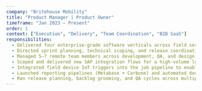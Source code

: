 ```yaml
---
company: "Britehouse Mobility"
title: "Product Manager | Product Owner"
timeframe: "Jan 2023 – Present"
order: 1
context: ["Execution", "Delivery", "Team Coordination", "B2B SaaS"]
responsibilities:
  - Delivered four enterprise-grade software verticals across field services, healthcare, retail, and compliance—leading end-to-end product delivery from discovery to rollout.
  - Directed sprint planning, technical scoping, and release coordination across streams, ensuring velocity across changing priorities and client needs.
  - Managed 5–7 remote team members across development, QA, and design, introducing agile rituals and team health practices to drive transparency and ownership.
  - Scoped and delivered new SAP integration flows for a high-volume logistics client, sustaining over 1 job per minute with built-in failover and alerting.
  - Integrated field device IoT triggers into the job pipeline to enable automated service dispatch—reducing lag from event detection to execution.
  - Launched reporting pipelines (Metabase + Carbone) and automated document workflows, reducing turnaround from hours to seconds for daily operations.
  - Ran release planning, backlog grooming, and QA cycles across multiple clients and environments in a hybrid custom–multi-tenant architecture.
---
```

